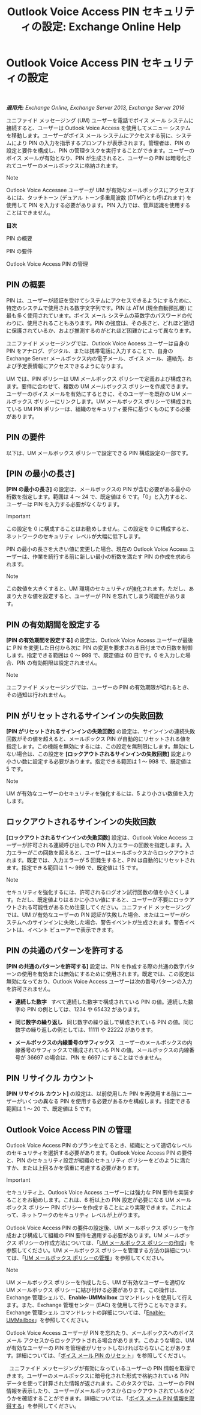 ﻿---
title: 'Outlook Voice Access PIN セキュリティの設定: Exchange Online Help'
TOCTitle: Outlook Voice Access PIN セキュリティの設定
ms:assetid: ef6d9151-d333-4f52-9338-273f7a291e54
ms:mtpsurl: https://technet.microsoft.com/ja-jp/library/Bb125162(v=EXCHG.150)
ms:contentKeyID: 50555897
ms.date: 05/22/2018
mtps_version: v=EXCHG.150
ms.translationtype: HT
---

# Outlook Voice Access PIN セキュリティの設定

 

_**適用先:** Exchange Online, Exchange Server 2013, Exchange Server 2016_

ユニファイド メッセージング (UM) ユーザーを電話でボイス メール システムに接続すると、ユーザーは Outlook Voice Access を使用してメニュー システムを移動します。ユーザーがボイス メール システムにアクセスする前に、システムにより PIN の入力を指示するプロンプトが表示されます。管理者は、PIN の設定と要件を構成し、PIN の管理タスクを実行することができます。ユーザーのボイス メールが有効となり、PIN が生成されると、ユーザーの PIN は暗号化されてユーザーのメールボックスに格納されます。


> [!NOTE]
> Outlook Voice Accessee ユーザーが UM が有効なメールボックスにアクセスするには、タッチトーン (デュアル トーン多重周波数 (DTMF)とも呼ばれます) を使用して PIN を入力する必要があります。PIN 入力では、音声認識を使用することはできません。



**目次**

PIN の概要

PIN の要件

Outlook Voice Access PIN の管理

## PIN の概要

PIN は、ユーザーが認証を受けてシステムにアクセスできるようにするために、特定のシステムで使用される数字文字列です。PIN は ATM (現金自動預払機) に最も多く使用されています。ボイス メール システムの英数字のパスワードの代わりに、使用されることもあります。PIN の強度は、その長さと、どれほど適切に保護されているか、および推測するのがどれほど困難かによって異なります。

ユニファイド メッセージングでは、Outlook Voice Access ユーザーは自身の PIN をアナログ、デジタル、または携帯電話に入力することで、自身の Exchange Server メールボックス内の電子メール、ボイス メール、連絡先、および予定表情報にアクセスできるようになります。

UM では、PIN ポリシーは UM メールボックス ポリシーで定義および構成されます。要件に合わせて、複数の UM メールボックス ポリシーを作成できます。ユーザーのボイス メールを有効にするときに、そのユーザーを既存の UM メールボックス ポリシーにリンクします。UM メールボックス ポリシーで構成されている UM PIN ポリシーは、組織のセキュリティ要件に基づくものにする必要があります。

## PIN の要件

以下は、UM メールボックス ポリシーで設定できる PIN 構成設定の一部です。

## \[PIN の最小の長さ\]

**\[PIN の最小の長さ\]** の設定は、メールボックスの PIN が含む必要がある最小の桁数を指定します。範囲は 4 ～ 24 で、既定値は 6 です。「0」と入力すると、ユーザーは PIN を入力する必要がなくなります。


> [!IMPORTANT]
> この設定を 0 に構成することはお勧めしません。この設定を 0 に構成すると、ネットワークのセキュリティ レベルが大幅に低下します。



PIN の最小の長さを大きい値に変更した場合、現在の Outlook Voice Access ユーザーは、作業を続行する前に新しい最小の桁数を満たす PIN の作成を求められます。


> [!NOTE]
> この数値を大きくすると、UM 環境のセキュリティが強化されます。ただし、あまり大きな値を設定すると、ユーザーが PIN を忘れてしまう可能性があります。



## PIN の有効期間を設定する

**\[PIN の有効期間を設定する\]** の設定は、Outlook Voice Access ユーザーが最後に PIN を変更した日付から次に PIN の変更を要求される日付までの日数を制御します。指定できる範囲は 0 ～ 999 で、既定値は 60 日です。0 を入力した場合、PIN の有効期限は設定されません。


> [!NOTE]
> ユニファイド メッセージングでは、ユーザーの PIN の有効期限が切れるとき、その通知は行われません。



## PIN がリセットされるサインインの失敗回数

**\[PIN がリセットされるサインインの失敗回数\]** の設定は、サインインの連続失敗回数がその値を超えると、メールボックス PIN が自動的にリセットされる値を指定します。この機能を無効にするには、この設定を無制限にします。無効にしない場合は、この設定を **\[ロックアウトされるサインインの失敗回数\]** 設定より小さい数に設定する必要があります。指定できる範囲は 1 ～ 998 で、既定値は 5 です。


> [!NOTE]
> UM が有効なユーザーのセキュリティを強化するには、5 より小さい数値を入力します。



## ロックアウトされるサインインの失敗回数

**\[ロックアウトされるサインインの失敗回数\]** 設定は、Outlook Voice Access ユーザーが許可される連続呼び出しでの PIN 入力エラーの回数を指定します。入力エラーがこの回数を超えると、ユーザーはメールボックスからロックアウトされます。既定では、入力エラーが 5 回発生すると、PIN は自動的にリセットされます。指定できる範囲は 1 ～ 999 で、既定値は 15 です。


> [!NOTE]
> セキュリティを強化するには、許可されるログオン試行回数の値を小さくします。ただし、既定値よりはるかに小さい値にすると、ユーザーが不要にロックアウトされる可能性があるため注意してください。ユニファイド メッセージングでは、UM が有効なユーザーの PIN 認証が失敗した場合、またはユーザーがシステムへのサインインに失敗した場合、警告イベントが生成されます。警告イベントは、イベント ビューアーで表示できます。



## PIN の共通のパターンを許可する

**\[PIN の共通のパターンを許可する\]** 設定は、PIN を作成する際の共通の数字パターンの使用を有効または無効にするために使用されます。既定では、この設定は無効になっており、Outlook Voice Access ユーザーは次の番号パターンの入力を許可されません。

  - **連続した数字**   すべて連続した数字で構成されている PIN の値。連続した数字の PIN の例としては、1234 や 65432 があります。

  - **同じ数字の繰り返し**   同じ数字の繰り返しで構成されている PIN の値。同じ数字の繰り返しの例としては、11111 や 22222 があります。

  - **メールボックスの内線番号のサフィックス**   ユーザーのメールボックスの内線番号のサフィックスで構成されている PIN の値。メールボックスの内線番号が 36697 の場合は、PIN を 6697 にすることはできません。

## PIN リサイクル カウント

**\[PIN リサイクル カウント\]** の設定は、以前使用した PIN を再使用する前にユーザーがいくつの異なる PIN を使用する必要があるかを構成します。指定できる範囲は 1 ～ 20 で、既定値は 5 です。

## Outlook Voice Access PIN の管理

Outlook Voice Access PIN のプランを立てるとき、組織にとって適切なレベルのセキュリティを選択する必要があります。Outlook Voice Access PIN の要件と、PIN のセキュリティ設定が組織のセキュリティ ポリシーをどのように満たすか、または上回るかを慎重に考慮する必要があります。


> [!IMPORTANT]
> セキュリティ上、Outlook Voice Access ユーザーには強力な PIN 要件を実装することをお勧めします。これは、6 桁以上の PIN 設定が必要になる UM メールボックス ポリシー PIN ポリシーを作成することにより実現できます。これによって、ネットワークのセキュリティ レベルが上がります。



Outlook Voice Access PIN の要件の設定後、UM メールボックス ポリシーを作成および構成して組織の PIN 要件を適用する必要があります。UM メールボックス ポリシーの作成方法については、「[UM メールボックス ポリシーの作成](create-a-um-mailbox-policy-exchange-2013-help.md)」を参照してください。UM メールボックス ポリシーを管理する方法の詳細については、「[UM メールボックス ポリシーの管理](manage-a-um-mailbox-policy-exchange-2013-help.md)」を参照してください。


> [!NOTE]
> UM メールボックス ポリシーを作成したら、UM が有効なユーザーを適切な UM メールボックス ポリシーに結び付ける必要があります。この操作は、Exchange 管理シェルで、<STRONG>Enable-UMMailbox</STRONG> コマンドレットを使用して行えます。また、Exchange 管理センター (EAC) を使用して行うこともできます。Exchange 管理シェル コマンドレットの詳細については、「<A href="https://technet.microsoft.com/ja-jp/library/aa998033(v=exchg.150)">Enable-UMMailbox</A>」を参照してください。



Outlook Voice Access ユーザーが PIN を忘れたり、メールボックスへのボイス メール アクセスからロックアウトされる場合があります。このような場合、UM が有効なユーザーの PIN を管理者がリセットしなければならないことがあります。詳細については、「[ボイス メール PIN のリセット](reset-a-voice-mail-pin-exchange-2013-help.md)」を参照してください。

  ユニファイド メッセージングが有効になっているユーザーの PIN 情報を取得できます。ユーザーのメールボックスに暗号化された形式で格納されている PIN データを使って計算された情報が返されます。このタスクでは、ユーザーの PIN 情報を表示したり、ユーザーがメールボックスからロックアウトされているかどうかを確認することができます。詳細については、「[ボイス メール PIN 情報を取得する](retrieve-voice-mail-pin-information-exchange-2013-help.md)」を参照してください。


